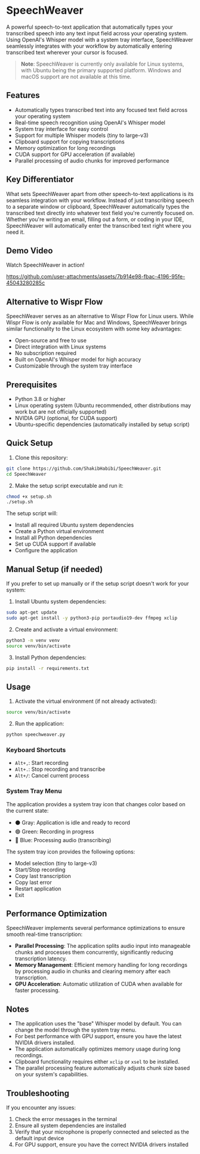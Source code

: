 # SpeechWeaver

A powerful speech-to-text application that automatically types your transcribed speech into any text input field across your operating system. Using OpenAI's Whisper model with a system tray interface, SpeechWeaver seamlessly integrates with your workflow by automatically entering transcribed text wherever your cursor is focused.

> **Note**: SpeechWeaver is currently only available for Linux systems, with Ubuntu being the primary supported platform. Windows and macOS support are not available at this time.

## Features

- Automatically types transcribed text into any focused text field across your operating system
- Real-time speech recognition using OpenAI's Whisper model
- System tray interface for easy control
- Support for multiple Whisper models (tiny to large-v3)
- Clipboard support for copying transcriptions
- Memory optimization for long recordings
- CUDA support for GPU acceleration (if available)
- Parallel processing of audio chunks for improved performance

## Key Differentiator

What sets SpeechWeaver apart from other speech-to-text applications is its seamless integration with your workflow. Instead of just transcribing speech to a separate window or clipboard, SpeechWeaver automatically types the transcribed text directly into whatever text field you're currently focused on. Whether you're writing an email, filling out a form, or coding in your IDE, SpeechWeaver will automatically enter the transcribed text right where you need it.

## Demo Video

Watch SpeechWeaver in action!

https://github.com/user-attachments/assets/7b914e98-fbac-4196-95fe-45043280285c

## Alternative to Wispr Flow

SpeechWeaver serves as an alternative to Wispr Flow for Linux users. While Wispr Flow is only available for Mac and Windows, SpeechWeaver brings similar functionality to the Linux ecosystem with some key advantages:

- Open-source and free to use
- Direct integration with Linux systems
- No subscription required
- Built on OpenAI's Whisper model for high accuracy
- Customizable through the system tray interface

## Prerequisites

- Python 3.8 or higher
- Linux operating system (Ubuntu recommended, other distributions may work but are not officially supported)
- NVIDIA GPU (optional, for CUDA support)
- Ubuntu-specific dependencies (automatically installed by setup script)

## Quick Setup

1. Clone this repository:
```bash
git clone https://github.com/ShakibHabibi/SpeechWeaver.git
cd SpeechWeaver
```

2. Make the setup script executable and run it:
```bash
chmod +x setup.sh
./setup.sh
```

The setup script will:
- Install all required Ubuntu system dependencies
- Create a Python virtual environment
- Install all Python dependencies
- Set up CUDA support if available
- Configure the application

## Manual Setup (if needed)

If you prefer to set up manually or if the setup script doesn't work for your system:

1. Install Ubuntu system dependencies:
```bash
sudo apt-get update
sudo apt-get install -y python3-pip portaudio19-dev ffmpeg xclip
```

2. Create and activate a virtual environment:
```bash
python3 -m venv venv
source venv/bin/activate
```

3. Install Python dependencies:
```bash
pip install -r requirements.txt
```

## Usage

1. Activate the virtual environment (if not already activated):
```bash
source venv/bin/activate
```

2. Run the application:
```bash
python speechweaver.py
```

### Keyboard Shortcuts

- `Alt+,`: Start recording
- `Alt+.`: Stop recording and transcribe
- `Alt+/`: Cancel current process

### System Tray Menu

The application provides a system tray icon that changes color based on the current state:
- ⚫ Gray: Application is idle and ready to record
- 🟢 Green: Recording in progress
- 🔵 Blue: Processing audio (transcribing)

The system tray icon provides the following options:
- Model selection (tiny to large-v3)
- Start/Stop recording
- Copy last transcription
- Copy last error
- Restart application
- Exit

## Performance Optimization

SpeechWeaver implements several performance optimizations to ensure smooth real-time transcription:

- **Parallel Processing**: The application splits audio input into manageable chunks and processes them concurrently, significantly reducing transcription latency.
- **Memory Management**: Efficient memory handling for long recordings by processing audio in chunks and clearing memory after each transcription.
- **GPU Acceleration**: Automatic utilization of CUDA when available for faster processing.

## Notes

- The application uses the "base" Whisper model by default. You can change the model through the system tray menu.
- For best performance with GPU support, ensure you have the latest NVIDIA drivers installed.
- The application automatically optimizes memory usage during long recordings.
- Clipboard functionality requires either `xclip` or `xsel` to be installed.
- The parallel processing feature automatically adjusts chunk size based on your system's capabilities.

## Troubleshooting

If you encounter any issues:

1. Check the error messages in the terminal
2. Ensure all system dependencies are installed
3. Verify that your microphone is properly connected and selected as the default input device
4. For GPU support, ensure you have the correct NVIDIA drivers installed
